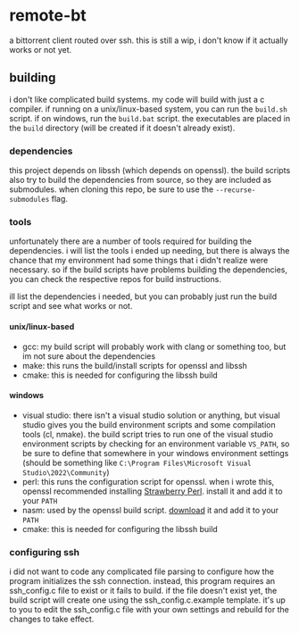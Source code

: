 # remote-bt
a bittorrent client routed over ssh. this is still a wip, i don't know if it actually works or not yet.
## building
i don't like complicated build systems. my code will build with just a c compiler. if running on a unix/linux-based system, you can run the `build.sh` script. if on windows, run the `build.bat` script. the executables are placed in the `build` directory (will be created if it doesn't already exist).
### dependencies
this project depends on libssh (which depends on openssl). the build scripts also try to build the dependencies from source, so they are included as submodules. when cloning this repo, be sure to use the `--recurse-submodules` flag.
### tools
unfortunately there are a number of tools required for building the dependencies. i will list the tools i ended up needing, but there is always the chance that my environment had some things that i didn't realize were necessary. so if the build scripts have problems building the dependencies, you can check the respective repos for build instructions.

ill list the dependencies i needed, but you can probably just run the build script and see what works or not.
#### unix/linux-based
- gcc: my build script will probably work with clang or something too, but im not sure about the dependencies
- make: this runs the build/install scripts for openssl and libssh
- cmake: this is needed for configuring the libssh build
#### windows
- visual studio: there isn't a visual studio solution or anything, but visual studio gives you the build environment scripts and some compilation tools (cl, nmake). the build script tries to run one of the visual studio environment scripts by checking for an environment variable `VS_PATH`, so be sure to define that somewhere in your windows environment settings (should be something like `C:\Program Files\Microsoft Visual Studio\2022\Community`)
- perl: this runs the configuration script for openssl. when i wrote this, openssl recommended installing [Strawberry Perl](http://strawberryperl.com). install it and add it to your `PATH`
- nasm: used by the openssl build script. [download](https://www.nasm.us) it and add it to your `PATH`
- cmake: this is needed for configuring the libssh build
### configuring ssh
i did not want to code any complicated file parsing to configure how the program initializes the ssh connection. instead, this program requires an ssh_config.c file to exist or it fails to build. if the file doesn't exist yet, the build script will create one using the ssh_config.c.example template. it's up to you to edit the ssh_config.c file with your own settings and rebuild for the changes to take effect.

